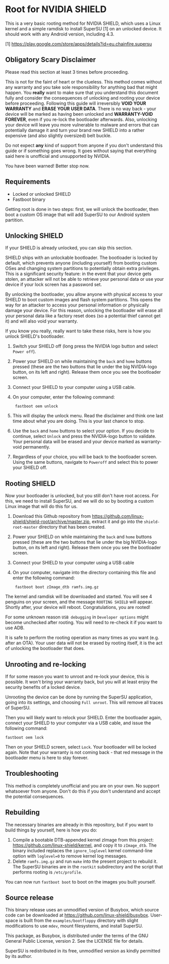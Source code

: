 Root for NVIDIA SHIELD
======================

This is a very basic rooting method for NVIDIA SHIELD, which uses a Linux kernel and a simple ramdisk to install SuperSU [1] on an unlocked device. It should work with any Android version, including 4.3.

[1] https://play.google.com/store/apps/details?id=eu.chainfire.supersu

Obligatory Scary Disclaimer
---------------------------
Please read this section at least 3 times before proceeding.

This is not for the faint of heart or the clueless. This method comes without any warranty and you take sole responsibility for anything bad that might happen. You **really** want to make sure that you understand this document fully and consider the consequences of unlocking and rooting your device before proceeding. Following this guide will irreversibly **VOID YOUR WARRANTY** and **ERASE YOUR USER DATA**. There is no way back - your device will be marked as having been unlocked and **WARRANTY-VOID FOREVER**, even if you re-lock the bootloader afterwards. Also, unlocking your device will leave you more vulnerable to malware and errors that can potentially damage it and turn your brand new SHIELD into a rather expensive (and also slightly oversized) belt buckle.

Do not expect **any** kind of support from anyone if you don't understand this guide or if something goes wrong. It goes without saying that everything said here is unofficial and unsupported by NVIDIA.

You have been warned! Better stop now.

Requirements
------------
- Locked or unlocked SHIELD
- Fastboot binary

Getting root is done in two steps: first, we will unlock the bootloader, then boot a custom OS image that will add SuperSU to our Android system partition.

Unlocking SHIELD
----------------
If your SHIELD is already unlocked, you can skip this section.

SHIELD ships with an unlockable bootloader. The bootloader is locked by default, which prevents anyone (including yourself) from booting custom OSes and changing system partitions to potentially obtain extra privileges. This is a significant security feature: in the event that your device gets stolen, an attacker will not be able to retrieve your personal data or use your device if your lock screen has a password set.

By unlocking the bootloader, you allow anyone with physical access to your SHIELD to boot custom images and flash system partitions. This opens the way for an attacker to access your personal information or physically damage your device. For this reason, unlocking the bootloader will erase all your personal data like a factory reset does (so a potential thief cannot get it) and will also void your warranty.

If you know you really, really want to take these risks, here is how you unlock SHIELD's bootloader.

1. Switch your SHIELD off (long press the NVIDIA logo button and select `Power off`).
2. Power your SHIELD on while maintaining the `back` and `home` buttons pressed (these are the two buttons that lie under the big NVIDIA-logo button, on its left and right). Release them once you see the bootloader screen.
3. Connect your SHIELD to your computer using a USB cable.
4. On your computer, enter the following command:

        fastboot oem unlock

5. This will display the unlock menu. Read the disclaimer and think one last time about what you are doing. This is your last chance to stop.
6. Use the `back` and `home` buttons to select your option. If you decide to continue, select `Unlock` and press the NVIDIA-logo button to validate. Your personal data will be erased and your device marked as warranty-void permanently.
7. Regardless of your choice, you will be back to the bootloader screen. Using the same buttons, navigate to `Poweroff` and select this to power your SHIELD off.

Rooting SHIELD
--------------
Now your bootloader is unlocked, but you still don't have root access. For this, we need to install SuperSU, and we will do so by booting a custom Linux image that will do this for us.

1. Download this Github repository from https://github.com/linux-shield/shield-root/archive/master.zip, extract it and go into the `shield-root-master` directory that has been created.
2. Power your SHIELD on while maintaining the `back` and `home` buttons pressed (these are the two buttons that lie under the big NVIDIA-logo button, on its left and right). Release them once you see the bootloader screen.
3. Connect your SHIELD to your computer using a USB cable
4. On your computer, navigate into the directory containing this file and enter the following command:

        fastboot boot zImage_dtb ramfs.img.gz

The kernel and ramdisk will be downloaded and started. You will see 4 penguins on your screen, and the message `ROOTING SHIELD` will appear. Shortly after, your device will reboot. Congratulations, you are rooted!

For some unknown reason `USB debugging` in `Developer options` might become unchecked after rooting. You will need to re-check it if you want to use ADB.

It is safe to perform the rooting operation as many times as you want (e.g. after an OTA). Your user data will not be erased by rooting itself, it is the act of unlocking the bootloader that does.

Unrooting and re-locking
------------------------
If for some reason you want to unroot and re-lock your device, this is possible. It won't bring your warranty back, but you will at least enjoy the security benefits of a locked device.

Unrooting the device can be done by running the SuperSU application, going into its settings, and choosing `Full unroot`. This will remove all traces of SuperSU.

Then you will likely want to relock your SHIELD. Enter the bootloader again, connect your SHIELD to your computer via a USB cable, and issue the following command:

    fastboot oem lock

Then on your SHIELD screen, select `Lock`. Your bootloader will be locked again. Note that your warranty is not coming back - that red message in the bootloader menu is here to stay forever.

Troubleshooting
---------------
This method is completely unofficial and you are on your own. No support whatsoever from anyone. Don't do this if you don't understand and accept the potential consequences.

Rebuilding
----------
The necessary binaries are already in this repository, but if you want to build things by yourself, here is how you do:

1. Compile a bootable DTB-appended kernel zImage from this project: https://github.com/linux-shield/kernel, and copy it to `zImage_dtb`. The binary included replaces the `ignore_loglevel` kernel command-line option with `loglevel=0` to remove kernel log messages.
2. Delete `ramfs.img.gz` and run `make` into the present project to rebuild it. The SuperSU binaries are in the `rootkit` subdirectory and the script that performs rooting is `/etc/profile`.

You can now run `fastboot boot` to boot on the images you built yourself.

Source release
--------------
This binary release uses an unmodified version of Busybox, which source code can be downloaded at https://github.com/linux-shield/busybox. User-space is built from the `examples/bootfloppy` directory with slight modifications to use `mdev`, mount filesystems, and install SuperSU.

This package, as Busybox, is distributed under the terms of the GNU General Public License, version 2. See the LICENSE file for details.

SuperSU is redistributed in its free, unmodified version as kindly permitted by its author.
